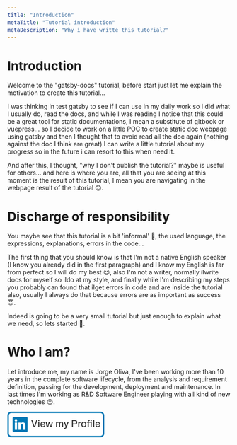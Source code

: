 ```yaml
---
title: "Introduction"
metaTitle: "Tutorial introduction"
metaDescription: "Why i have writte this tutorial?"
---
```


# Introduction

Welcome to the "gatsby-docs" tutorial, before start just let me explain the motivation to create this tutorial...

I was thinking in test gatsby to see if I can use in my daily work so I did what I usually do, read the docs, and while I was reading I notice that this could be a great tool for static documentations, I mean a substitute of gitbook or vuepress... so I decide to work on a little POC to create static doc webpage using gatsby and then I thought that to avoid read all the doc again (nothing against the doc I think are great) I can write a little tutorial about my progress so in the future i can resort to this when  need it.

And after this, I thought, "why I don't publish the tutorial?" maybe is useful for others... and here is where you are, all that you are seeing at this moment is the result of this tutorial, I mean you are navigating in the webpage result of the tutorial 😊.


# Discharge of responsibility

You maybe see that this tutorial is a bit 'informal' 👻, the used language, the expressions, explanations, errors in the code... 

The first thing that you should know is that I'm not a native English speaker (I know you already did in the first paragraph) and I know my English is far from perfect so I will do my best 😉, also I'm not a writer, normally iIwrite docs for myself so iIdo at my style, and finally while I'm describing my steps you probably can found that iIget errors in code and are inside the tutorial also, usually I always do that because errors are as important as success 😇.

Indeed is going to be a very small tutorial but just enough to explain what we need, so lets started 🏁.


# Who I am?

Let introduce me, my name is Jorge Oliva, I've been working more than 10 years in the complete software lifecycle, from the analysis and requirement definition, passing for the development, deployment and maintenance. In last times I'm working as R&D Software Engineer playing with all kind of new technologies 😌.

[![view-profile](doc-img/linkedin-btn.png)](https://www.linkedin.com/in/jorge-oliva-29291325/)
